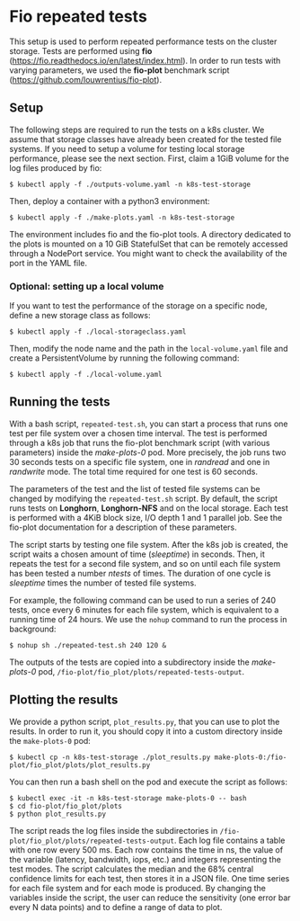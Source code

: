 # Fio repeated tests
This setup is used to perform repeated performance tests on the cluster storage. Tests are performed using **fio** (https://fio.readthedocs.io/en/latest/index.html). In order to run tests with varying parameters, we used the **fio-plot** benchmark script (https://github.com/louwrentius/fio-plot).

## Setup
The following steps are required to run the tests on a k8s cluster. We assume that storage classes have already been created for the tested file systems. If you need to setup a volume for testing local storage performance, please see the next section. First, claim a 1GiB volume for the log files produced by fio:

`$ kubectl apply -f ./outputs-volume.yaml -n k8s-test-storage`

Then, deploy a container with a python3 environment:

`$ kubectl apply -f ./make-plots.yaml -n k8s-test-storage`

The environment includes fio and the fio-plot tools. A directory dedicated to the plots is mounted on a 10 GiB StatefulSet that can be remotely accessed through a NodePort service. You might want to check the availability of the port in the YAML file.

### Optional: setting up a local volume
If you want to test the performance of the storage on a specific node, define a new storage class as follows:

`$ kubectl apply -f ./local-storageclass.yaml`

Then, modify the node name and the path in the `local-volume.yaml` file and create a PersistentVolume by running the following command:

`$ kubectl apply -f ./local-volume.yaml`

## Running the tests
With a bash script, `repeated-test.sh`, you can start a process that runs one test per file system over a chosen time interval. The test is performed through a k8s job that runs the fio-plot benchmark script (with various parameters) inside the *make-plots-0* pod. More  precisely, the job runs two 30 seconds tests on a specific file system, one in *randread* and one in *randwrite* mode. The total time required for one test is 60 seconds.

The parameters of the test and the list of tested file systems can be changed by modifying the `repeated-test.sh` script. By default, the script runs tests on **Longhorn**, **Longhorn-NFS** and on the local storage. Each test is performed with a 4KiB block size, I/O depth 1 and 1 parallel job. See the fio-plot documentation for a description of these parameters.

The script starts by testing one file system. After the k8s job is created, the script waits a chosen amount of time (*sleeptime*) in seconds. Then, it repeats the test for a second file system, and so on until each file system has been tested a number *ntests* of times. The duration of one cycle is *sleeptime* times the number of tested file systems. 

For example, the following command can be used to run a series of 240 tests, once every 6 minutes for each file system, which is equivalent to a running time of 24 hours. We use the `nohup` command to run the process in background:

`$ nohup sh ./repeated-test.sh 240 120 &`

The outputs of the tests are copied into a subdirectory inside the *make-plots-0*
pod,  `/fio-plot/fio_plot/plots/repeated-tests-output`.

## Plotting the results
We provide a python script,  `plot_results.py`, that you can use to plot the results. In order to run it, you should copy it into a custom directory inside the `make-plots-0` pod:

`$ kubectl cp -n k8s-test-storage ./plot_results.py make-plots-0:/fio-plot/fio_plot/plots/plot_results.py`

You can then run a bash shell on the pod and execute the script as follows:

`$ kubectl exec -it -n k8s-test-storage make-plots-0 -- bash` \
`$ cd fio-plot/fio_plot/plots`\
`$ python plot_results.py`

The script reads the log files inside the subdirectories in `/fio-plot/fio_plot/plots/repeated-tests-output`. Each log file contains a table with one row every 500 ms. Each row contains the time in ns, the value of the variable (latency, bandwidth, iops, etc.) and integers representing the test modes. The script calculates the median and the 68% central confidence limits for each test, then stores it in a JSON file. One time series for each file system and for each mode is produced. By changing the variables inside the script, the user can reduce the sensitivity (one error bar every N data points) and to define a range of data to plot.


